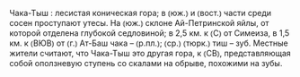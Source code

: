 ---
---

Чака-Тыш
: лесистая коническая гора; в ⦅юж.⦆ и ⦅вост.⦆ части среди сосен проступают утесы. На ⦅юж.⦆ склоне Ай-Петринской яйлы, от которой отделена глубокой седловиной; в 2,5 км. к ⦅С⦆ от Симеиза, в 1,5 км. к ⦅ВЮВ⦆ от ⦅г.⦆ Ат-Баш чака – ⦅р.пл.⦆; ⦅ср.⦆ ⦅тюрк.⦆ тиш – зуб. Местные жители считают, что Чака-Тыш это другая гора, к ⦅СВ⦆, представляющая собой оползневую ступень со скалами на обрыве, похожими на зубы.
